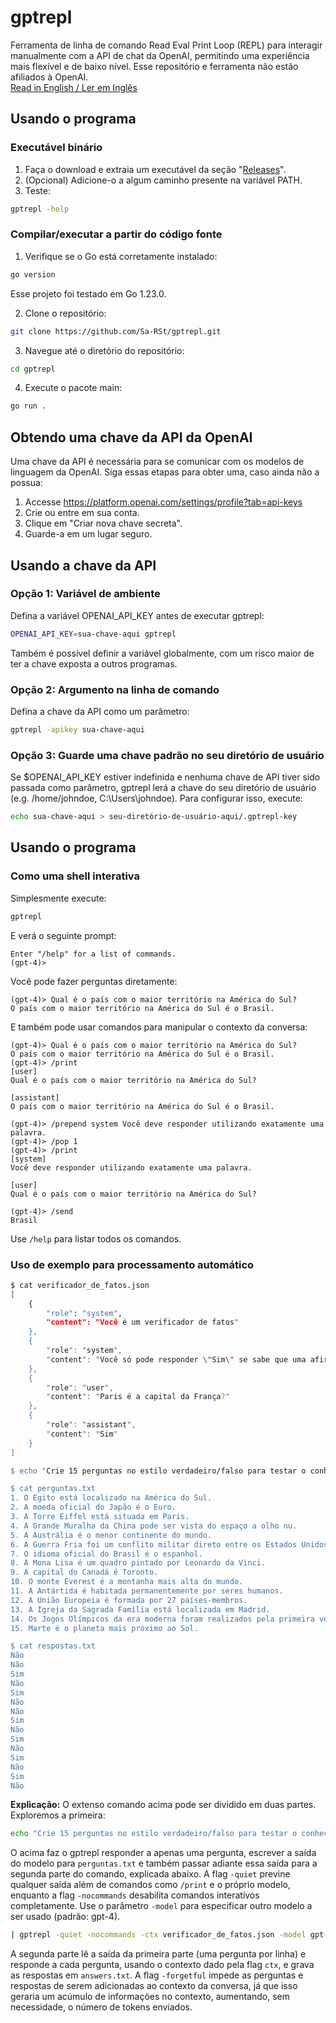 # gptrepl
Ferramenta de linha de comando Read Eval Print Loop (REPL) para interagir manualmente com a API de chat da OpenAI, permitindo uma experiência mais flexível e de baixo nível. Esse repositório e ferramenta não estão afiliados à OpenAI.  
[Read in English / Ler em Inglês](https://github.com/Sa-RSt/gptrepl/blob/main/README.md)

## Usando o programa

### Executável binário

1. Faça o download e extraia um executável da seção "[Releases](https://github.com/Sa-RSt/gptrepl/releases)".
1. (Opcional) Adicione-o a algum caminho presente na variável PATH.
1. Teste:
```bash
gptrepl -help
```

### Compilar/executar a partir do código fonte
1. Verifique se o Go está corretamente instalado:
```bash
go version
```
Esse projeto foi testado em Go 1.23.0.

2. Clone o repositório:
```bash
git clone https://github.com/Sa-RSt/gptrepl.git
```
3. Navegue até o diretório do repositório:
```bash
cd gptrepl
```
4. Execute o pacote main:
```bash
go run .
```

## Obtendo uma chave da API da OpenAI
Uma chave da API é necessária para se comunicar com os modelos de linguagem da OpenAI. Siga essas etapas para obter uma, caso ainda não a possua:

1. Accesse https://platform.openai.com/settings/profile?tab=api-keys
1. Crie ou entre em sua conta.
1. Clique em "Criar nova chave secreta".
1. Guarde-a em um lugar seguro.

## Usando a chave da API
### Opção 1: Variável de ambiente
Defina a variável OPENAI_API_KEY antes de executar gptrepl:
```bash
OPENAI_API_KEY=sua-chave-aqui gptrepl
```
Também é possível definir a variável globalmente, com um risco maior de ter a chave exposta a outros programas.

### Opção 2: Argumento na linha de comando
Defina a chave da API como um parâmetro:
```bash
gptrepl -apikey sua-chave-aqui
```

### Opção 3: Guarde uma chave padrão no seu diretório de usuário
Se $OPENAI_API_KEY estiver indefinida e nenhuma chave de API tiver sido passada como parâmetro, gptrepl lerá a chave do seu diretório de usuário (e.g. /home/johndoe, C:\\Users\\johndoe). Para configurar isso, execute:
```bash
echo sua-chave-aqui > seu-diretório-de-usuário-aqui/.gptrepl-key
```

## Usando o programa
### Como uma shell interativa
Simplesmente execute:
```bash
gptrepl
```
E verá o seguinte prompt:
```
Enter "/help" for a list of commands.
(gpt-4)>
```
Você pode fazer perguntas diretamente:
```
(gpt-4)> Qual é o país com o maior território na América do Sul?
O país com o maior território na América do Sul é o Brasil.
```
E também pode usar comandos para manipular o contexto da conversa:
```
(gpt-4)> Qual é o país com o maior território na América do Sul?
O país com o maior território na América do Sul é o Brasil.
(gpt-4)> /print
[user]
Qual é o país com o maior território na América do Sul?

[assistant]
O país com o maior território na América do Sul é o Brasil.

(gpt-4)> /prepend system Você deve responder utilizando exatamente uma palavra.
(gpt-4)> /pop 1
(gpt-4)> /print
[system]
Você deve responder utilizando exatamente uma palavra.

[user]
Qual é o país com o maior território na América do Sul?

(gpt-4)> /send
Brasil
```
Use `/help` para listar todos os comandos.

### Uso de exemplo para processamento automático
```bash
$ cat verificador_de_fatos.json
[
    {
        "role": "system",
        "content": "Você é um verificador de fatos"
    },
    {
        "role": "system",
        "content": "Você só pode responder \"Sim\" se sabe que uma afirmação é verdadeira, \"Não\" se sabe que é falsa ou \"Impossível\" se não há informação suficiente."
    },
    {
        "role": "user",
        "content": "Paris é a capital da França?"
    },
    {
        "role": "assistant",
        "content": "Sim"
    }
]

$ echo "Crie 15 perguntas no estilo verdadeiro/falso para testar o conhecimento de mundo geral de uma pessoa, separadas somente por quebras de linha. Não inclua as respostas de forma alguma." | gptrepl -quiet -nocommands -model gpt-4o | tee perguntas.txt | gptrepl -quiet -nocommands -ctx verificador_de_fatos.json -model gpt-4o -forgetful > respostas.txt

$ cat perguntas.txt
1. O Egito está localizado na América do Sul.
2. A moeda oficial do Japão é o Euro.
3. A Torre Eiffel está situada em Paris.
4. A Grande Muralha da China pode ser vista do espaço a olho nu.
5. A Austrália é o menor continente do mundo.
6. A Guerra Fria foi um conflito militar direto entre os Estados Unidos e a União Soviética.
7. O idioma oficial do Brasil é o espanhol.
8. A Mona Lisa é um quadro pintado por Leonardo da Vinci.
9. A capital do Canadá é Toronto.
10. O monte Everest é a montanha mais alta do mundo.
11. A Antártida é habitada permanentemente por seres humanos.
12. A União Europeia é formada por 27 países-membros.
13. A Igreja da Sagrada Família está localizada em Madrid.
14. Os Jogos Olímpicos da era moderna foram realizados pela primeira vez na Grécia em 1896.
15. Marte é o planeta mais próximo ao Sol.

$ cat respostas.txt
Não
Não
Sim
Não
Sim
Não
Não
Sim
Não
Sim
Não
Sim
Não
Sim
Não
```
**Explicação:** O extenso comando acima pode ser dividido em duas partes. Exploremos a primeira:
```bash
echo "Crie 15 perguntas no estilo verdadeiro/falso para testar o conhecimento de mundo geral de uma pessoa, separadas somente por quebras de linha. Não inclua as respostas de forma alguma." | gptrepl -quiet -nocommands -model gpt-4o | tee perguntas.txt
```
O acima faz o gptrepl responder a apenas uma pergunta, escrever a saída do modelo para `perguntas.txt` e também passar adiante essa saída para a segunda parte do comando, explicada abaixo. A flag `-quiet` previne qualquer saída além de comandos como `/print` e o próprio modelo, enquanto a flag `-nocommands` desabilita comandos interativos completamente. Use o parâmetro `-model` para especificar outro modelo a ser usado (padrão: gpt-4). 
```bash
| gptrepl -quiet -nocommands -ctx verificador_de_fatos.json -model gpt-4o -forgetful > respostas.txt
```
A segunda parte lê a saída da primeira parte (uma pergunta por linha) e responde a cada pergunta, usando o contexto dado pela flag `ctx`, e grava as respostas em `answers.txt`. A flag `-forgetful` impede as perguntas e respostas de serem adicionadas ao contexto da conversa, já que isso geraria um acúmulo de informações no contexto, aumentando, sem necessidade, o número de tokens enviados.

